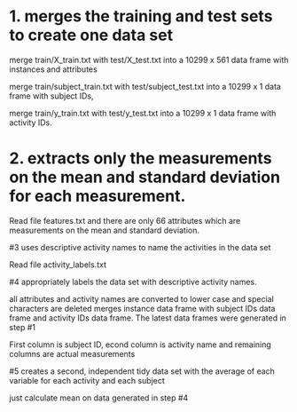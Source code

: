 # 1. merges the training and test sets to create one data set

merge train/X_train.txt with test/X_test.txt  into a 10299 x 561 data frame with instances and attributes

merge train/subject_train.txt with test/subject_test.txt into a 10299 x 1 data frame with subject IDs,

merge train/y_train.txt with test/y_test.txt into a 10299 x 1 data frame with activity IDs.

# 2.  extracts only the measurements on the mean and standard deviation for each measurement.

Read file features.txt and there are only 66 attributes which are measurements on the mean and standard deviation.

#3 uses descriptive activity names to name the activities in the data set

Read file activity_labels.txt 

#4 appropriately labels the data set with descriptive activity names. 

all attributes and activity names are converted to lower case and special characters are deleted
merges instance data frame with subject IDs data frame and activity IDs data frame. The latest data frames were generated in step #1

First column is subject ID, econd column is activity name and remaining columns are actual measurements

#5 creates a second, independent tidy data set with the average of each variable for each activity and each subject

just calculate mean on data generated in step #4
